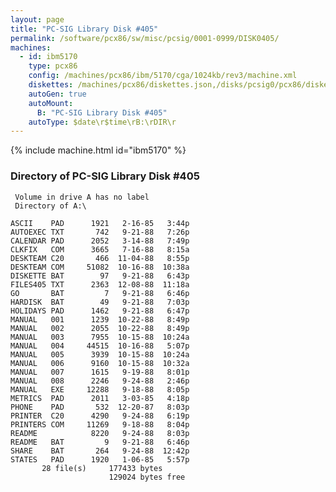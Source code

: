 ```yaml
---
layout: page
title: "PC-SIG Library Disk #405"
permalink: /software/pcx86/sw/misc/pcsig/0001-0999/DISK0405/
machines:
  - id: ibm5170
    type: pcx86
    config: /machines/pcx86/ibm/5170/cga/1024kb/rev3/machine.xml
    diskettes: /machines/pcx86/diskettes.json,/disks/pcsig0/pcx86/diskettes.json
    autoGen: true
    autoMount:
      B: "PC-SIG Library Disk #405"
    autoType: $date\r$time\rB:\rDIR\r
---
```


{% include machine.html id="ibm5170" %}

### Directory of PC-SIG Library Disk #405

     Volume in drive A has no label
     Directory of A:\

    ASCII    PAD      1921   2-16-85   3:44p
    AUTOEXEC TXT       742   9-21-88   7:26p
    CALENDAR PAD      2052   3-14-88   7:49p
    CLKFIX   COM      3665   7-16-88   8:15a
    DESKTEAM C20       466  11-04-88   8:55p
    DESKTEAM COM     51082  10-16-88  10:38a
    DISKETTE BAT        97   9-21-88   6:43p
    FILES405 TXT      2363  12-08-88  11:18a
    GO       BAT         7   9-21-88   6:46p
    HARDISK  BAT        49   9-21-88   7:03p
    HOLIDAYS PAD      1462   9-21-88   6:47p
    MANUAL   001      1239  10-22-88   8:49p
    MANUAL   002      2055  10-22-88   8:49p
    MANUAL   003      7955  10-15-88  10:24a
    MANUAL   004     44515  10-16-88   5:07p
    MANUAL   005      3939  10-15-88  10:24a
    MANUAL   006      9160  10-15-88  10:32a
    MANUAL   007      1615   9-19-88   8:01p
    MANUAL   008      2246   9-24-88   2:46p
    MANUAL   EXE     12288   9-18-88   8:05p
    METRICS  PAD      2011   3-03-85   4:18p
    PHONE    PAD       532  12-20-87   8:03p
    PRINTER  C20      4290   9-24-88   6:19p
    PRINTERS COM     11269   9-18-88   8:04p
    README            8220   9-24-88   8:03p
    README   BAT         9   9-21-88   6:46p
    SHARE    BAT       264   9-24-88  12:42p
    STATES   PAD      1920   1-06-85   5:57p
           28 file(s)     177433 bytes
                          129024 bytes free
